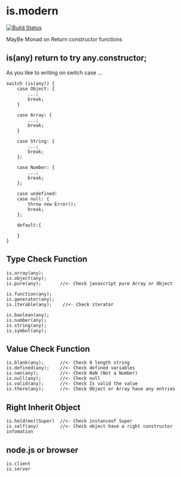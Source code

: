 # is.modern

[![Build Status](https://travis-ci.org/johnny-shaman/is.modern.svg?branch=v0.5)](https://travis-ci.org/johnny-shaman/is.modern)

MayBe Monad on Return constructor functions

## is(any) return to try any.constructor;
    
As you like to writing on switch case ...

    switch (is(any)) {
        case Object: {
            ...;
            break;
        }

        case Array: {
            ...;
            break;
        }

        case String: {
            ...;
            break;
        };

        case Number: {
            ...;
            break;
        };

        case undefined:
        case null: {
            throw new Error();
            break;
        };

        default:{
            
        }
    }

## Type Check Function

    is.array(any);
    is.object(any);
    is.pure(any);       //<- Check javascript pure Array or Object

    is.function(any);
    is.generator(any);
    is.iterable(any);    //<- Check iterator

    is.boolean(any);
    is.number(any);
    is.string(any);
    is.symbol(any);

## Value Check Function

    is.blank(any);      //<- Check 0 length string
    is.defined(any);    //<- Check defined variables
    is.nan(any);        //<- Check NaN (Not a Number)
    is.null(any);       //<- Check null
    is.valid(any);      //<- Check Is valid the value
    is.there(any);      //<- Check Object or Array have any entries

## Right Inherit Object

    is.held(me)(Super)  //<- Check instanceof Super
    is.self(any)        //<- Check object have a right constructor infomation
    
## node.js or browser

    is.client
    is.server
